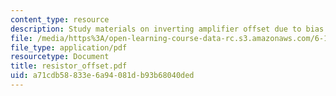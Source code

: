 ```yaml
---
content_type: resource
description: Study materials on inverting amplifier offset due to bias current.
file: /media/https%3A/open-learning-course-data-rc.s3.amazonaws.com/6-101-introductory-analog-electronics-laboratory-spring-2007/a71cdb58833e6a94081db93b68040ded_resistor_offset.pdf
file_type: application/pdf
resourcetype: Document
title: resistor_offset.pdf
uid: a71cdb58-833e-6a94-081d-b93b68040ded
---
```

